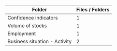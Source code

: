 | Folder                        |   Files / Folders |
|-------------------------------|-------------------|
| Confidence indicators         |                 1 |
| Volume of stocks              |                 1 |
| Employment                    |                 1 |
| Business situation - Activity |                 2 |